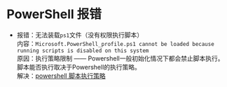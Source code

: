 # PowerShell 报错
- 报错：无法装载`ps1`文件（没有权限执行脚本）  
  内容：`Microsoft.PowerShell_profile.ps1 cannot be loaded because running scripts is disabled on this system`  
  原因：执行策略限制 —— Powershell一般初始化情况下都会禁止脚本执行。脚本能否执行取决于Powershell的执行策略。   
  解决：[powershell 脚本执行策略](https://github.com/BoyanHou/Boyan-Hou-Software-Engineering-Notebook/blob/master/Windows/PowerShell/PowerShell%20%E8%84%9A%E6%9C%AC.md)
  

